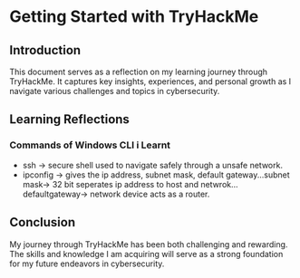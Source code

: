 # Getting Started with TryHackMe

## Introduction

This document serves as a reflection on my learning journey through TryHackMe. It captures key insights, experiences, and personal growth as I navigate various challenges and topics in cybersecurity.

## Learning Reflections

### Commands of Windows CLI i Learnt

- ssh -> secure shell used to navigate safely through a unsafe network.
- ipconfig -> gives the ip address, subnet mask, default gateway...subnet mask-> 32 bit seperates ip address to host and netwrok... defaultgateway-> network device acts as a router.

## Conclusion

My journey through TryHackMe has been both challenging and rewarding. The skills and knowledge I am acquiring will serve as a strong foundation for my future endeavors in cybersecurity.
